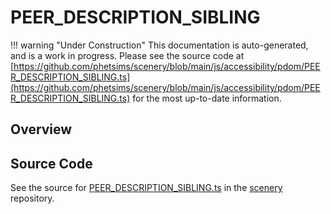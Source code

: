 # PEER_DESCRIPTION_SIBLING

!!! warning "Under Construction"
    This documentation is auto-generated, and is a work in progress. Please see the source code at
    [https://github.com/phetsims/scenery/blob/main/js/accessibility/pdom/PEER_DESCRIPTION_SIBLING.ts](https://github.com/phetsims/scenery/blob/main/js/accessibility/pdom/PEER_DESCRIPTION_SIBLING.ts) for the most up-to-date information.

## Overview





## Source Code

See the source for [PEER_DESCRIPTION_SIBLING.ts](https://github.com/phetsims/scenery/blob/main/js/accessibility/pdom/PEER_DESCRIPTION_SIBLING.ts) in the [scenery](https://github.com/phetsims/scenery) repository.
